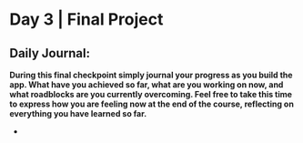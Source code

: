 # Day 3 | Final Project

## Daily Journal:

**During this final checkpoint simply journal your progress as you build the app. What have you achieved so far, what are you working on now, and what roadblocks are you currently overcoming. Feel free to take this time to express how you are feeling now at the end of the course, reflecting on everything you have learned so far.**

+ 